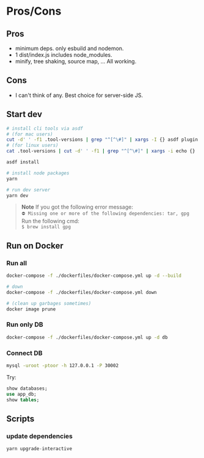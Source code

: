 # Pros/Cons

## Pros

- minimum deps. only esbuild and nodemon.
- 1 dist/index.js includes node_modules.
- minify, tree shaking, source map, ... All working.

## Cons

- I can't think of any. Best choice for server-side JS.

## Start dev

```sh
# install cli tools via asdf
# (for mac users)
cut -d' ' -f1 .tool-versions | grep "^[^\#]" | xargs -I {} asdf plugin add {}
# (for linux users)
cat .tool-versions | cut -d' ' -f1 | grep "^[^\#]" | xargs -i echo {}

asdf install

# install node packages
yarn

# run dev server
yarn dev
```

> **Note**
> If you got the following error message:  
> `⛔ Missing one or more of the following dependencies: tar, gpg`  
> Run the following cmd:  
> `$ brew install gpg`

## Run on Docker

### Run all

```sh
docker-compose -f ./dockerfiles/docker-compose.yml up -d --build

# down
docker-compose -f ./dockerfiles/docker-compose.yml down

# (clean up garbages sometimes)
docker image prune
```

### Run only DB

```sh
docker-compose -f ./dockerfiles/docker-compose.yml up -d db
```

### Connect DB

```sh
mysql -uroot -ptoor -h 127.0.0.1 -P 30002
```

Try:

```sql
show databases;
use app_db;
show tables;
```

## Scripts

### update dependencies

```s
yarn upgrade-interactive
```
